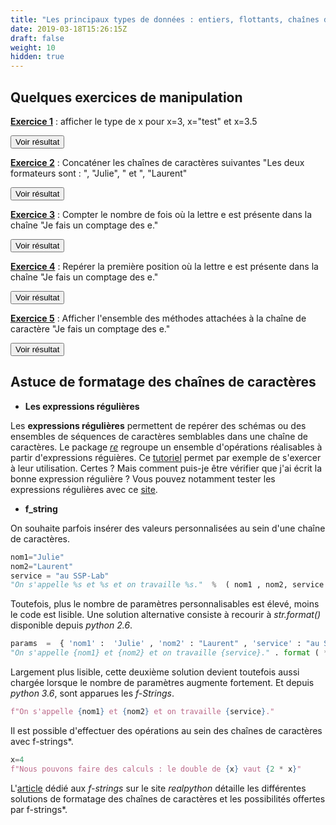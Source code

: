 ```yaml
---
title: "Les principaux types de données : entiers, flottants, chaînes de caractère"
date: 2019-03-18T15:26:15Z
draft: false
weight: 10
hidden: true
---
```


## Quelques exercices de manipulation

<ins>**Exercice 1**</ins> : afficher le type de x pour x=3, x="test" et x=3.5

<script>
function myFunction1() {
    var x = document.getElementById("exercice1");
    if (x.style.display === "none") {
        x.style.display = "block";
    } else {
        x.style.display = "none";
    }
}
</script>
 
<button onclick="myFunction1()">Voir résultat</button>

<div id="exercice1" hidden>
<div></div>

```python
x=3
type(x)
```
```python
x='test'
type(x)
```
```python
x=3.5
type(x)
```
</div>

<ins>**Exercice 2**</ins> : Concaténer les chaînes de caractères suivantes "Les deux formateurs sont : ", "Julie", " et ", "Laurent"

<script>
function myFunction2() {
    var x = document.getElementById("exercice2");
    if (x.style.display === "none") {
        x.style.display = "block";
    } else {
        x.style.display = "none";
    }
}
</script>
 
<button onclick="myFunction2()">Voir résultat</button>

<div id="exercice2" hidden>
<div></div>

```python
"Les deux formateurs sont : "+"Julie"+" et "+"Laurent"
```
</div>

<ins>**Exercice 3**</ins> : Compter le nombre de fois où la lettre e est présente dans la chaîne "Je fais un comptage des e."

<script>
function myFunction3() {
    var x = document.getElementById("exercice3");
    if (x.style.display === "none") {
        x.style.display = "block";
    } else {
        x.style.display = "none";
    }
}
</script>
 
<button onclick="myFunction3()">Voir résultat</button>

<div id="exercice3" hidden>
<div></div>

```python
"Je fais un comptage des e.".count('e')
```
</div>

<ins>**Exercice 4**</ins> : Repérer la première position où la lettre e est présente dans la chaîne "Je fais un comptage des e."

<script>
function myFunction4() {
    var x = document.getElementById("exercice4");
    if (x.style.display === "none") {
        x.style.display = "block";
    } else {
        x.style.display = "none";
    }
}
</script>
 
<button onclick="myFunction4()">Voir résultat</button>

<div id="exercice4" hidden>
<div></div>

```python
"Je fais un comptage des e.".find('e')
```
</div>

<ins>**Exercice 5**</ins> : Afficher l'ensemble des méthodes attachées à la chaîne de caractère "Je fais un comptage des e."

<script>
function myFunction5() {
    var x = document.getElementById("exercice5");
    if (x.style.display === "none") {
        x.style.display = "block";
    } else {
        x.style.display = "none";
    }
}
</script>
 
<button onclick="myFunction5()">Voir résultat</button>

<div id="exercice5" hidden>
<div></div>

```python
chaine="Je fais un comptage des e."
dir(chaine)
```
</div>


## Astuce de formatage des chaînes de caractères

* **Les expressions régulières**

Les **expressions régulières** permettent de repérer des schémas ou des ensembles de séquences de caractères semblables dans une chaîne de caractères. Le package [*re*](https://docs.python.org/fr/3/library/re.html) regroupe un ensemble d'opérations réalisables à partir d'expressions réguières. Ce [tutoriel](http://www.xavierdupre.fr/app/teachpyx/helpsphinx/c_regex/regex.html#a-quoi-ca-sert) permet par exemple de s'exercer à leur utilisation. Certes ? Mais comment puis-je être vérifier que j'ai écrit la bonne expression régulière ? Vous pouvez notamment tester les expressions régulières avec ce [site](https://regex101.com/).

* **f_string**

On souhaite parfois insérer des valeurs personnalisées au sein d'une chaîne de caractères. 

```python
nom1="Julie"
nom2="Laurent"
service = "au SSP-Lab"
"On s'appelle %s et %s et on travaille %s."  %  ( nom1 , nom2, service ) 
```

Toutefois, plus le nombre de paramètres personnalisables est élevé, moins le code est lisible. Une solution alternative consiste à recourir à *str.format()* disponible depuis *python 2.6*.


```python
params  =  { 'nom1' :  'Julie' , 'nom2' : "Laurent" , 'service' : "au SSP-Lab"} 
"On s'appelle {nom1} et {nom2} et on travaille {service}." . format ( ** params )
```

Largement plus lisible, cette deuxième solution devient toutefois aussi chargée lorsque le nombre de paramètres augmente fortement. Et depuis *python 3.6*, sont apparues les *f-Strings*. 

```python
f"On s'appelle {nom1} et {nom2} et on travaille {service}." 
```

Il est possible d'effectuer des opérations au sein des chaînes de caractères avec f-strings*.

```python
x=4
f"Nous pouvons faire des calculs : le double de {x} vaut {2 * x}"
```

L'[article](https://realpython.com/python-f-strings/#old-school-string-formatting-in-python) dédié aux *f-strings* sur le site *realpython* détaille les différentes solutions de formatage des chaînes de caractères et les possibilités offertes par f-strings*.




